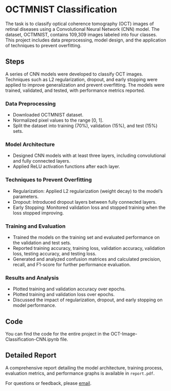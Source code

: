 # OCTMNIST Classification
The task is to classify optical coherence tomography (OCT) images of retinal diseases using a Convolutional Neural Network (CNN) model. The dataset, OCTMNIST, contains 109,309 images labeled into four classes. This project includes data preprocessing, model design, and the application of techniques to prevent overfitting.


## Steps
A series of CNN models were developed to classify OCT images. Techniques such as L2 regularization, dropout, and early stopping were applied to improve generalization and prevent overfitting. The models were trained, validated, and tested, with performance metrics reported.
### Data Preprocessing

- Downloaded OCTMNIST dataset.
- Normalized pixel values to the range [0, 1].
- Split the dataset into training (70%), validation (15%), and test (15%) sets.
### Model Architecture

- Designed CNN models with at least three layers, including convolutional and fully connected layers.
- Applied ReLU activation functions after each layer.
### Techniques to Prevent Overfitting

- Regularization: Applied L2 regularization (weight decay) to the model’s parameters.
- Dropout: Introduced dropout layers between fully connected layers.
- Early Stopping: Monitored validation loss and stopped training when the loss stopped improving.
### Training and Evaluation

- Trained the models on the training set and evaluated performance on the validation and test sets.
- Reported training accuracy, training loss, validation accuracy, validation loss, testing accuracy, and testing loss.
- Generated and analyzed confusion matrices and calculated precision, recall, and F1-score for further performance evaluation.
### Results and Analysis

- Plotted training and validation accuracy over epochs.
- Plotted training and validation loss over epochs.
- Discussed the impact of regularization, dropout, and early stopping on model performance.

## Code

You can find the code for the entire project in the OCT-Image-Classification-CNN.ipynb file.
## Detailed Report

A comprehensive report detailing the model architecture, training process, evaluation metrics, and performance graphs is available in `report.pdf`.

For questions or feedback, please [email](mailto:gayatriwalke@gmail.com).
